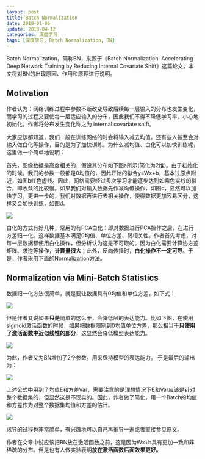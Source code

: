 ```yaml
---
layout: post
title: Batch Normalization
date: 2018-01-06
update: 2018-04-12
categories: 深度学习
tags: [深度学习, Batch Normalization, BN]
---
```


Batch Normalization，简称BN，来源于《Batch Normalization: Accelerating Deep Network Training by Reducing Internal Covariate Shift》这篇论文，本文将对BN的出现原因、作用和原理进行说明。

<!--more-->

## Motivation

作者认为：网络训练过程中参数不断改变导致后续每一层输入的分布也发生变化，而学习的过程又要使每一层适应输入的分布，因此我们不得不降低学习率、小心地初始化。作者将分布发生变化称之为 internal covariate shift。

大家应该都知道，我们一般在训练网络的时会将输入减去均值，还有些人甚至会对输入做白化等操作，目的是为了加快训练。为什么减均值、白化可以加快训练呢，这里做一个简单地说明：

首先，图像数据是高度相关的，假设其分布如下图a所示(简化为2维)。由于初始化的时候，我们的参数一般都是0均值的，因此开始的拟合y=Wx+b，基本过原点附近，如图b红色虚线。因此，网络需要经过多次学习才能逐步达到如紫色实线的拟合，即收敛的比较慢。如果我们对输入数据先作减均值操作，如图c，显然可以加快学习。更进一步的，我们对数据再进行去相关操作，使得数据更加容易区分，这样又会加快训练，如图d。 

![](/images/posts/dl/batch_normalization/data_process.png)

白化的方式有好几种，常用的有PCA白化：即对数据进行PCA操作之后，在进行方差归一化。这样数据基本满足0均值、单位方差、弱相关性。作者首先考虑，对每一层数据都使用白化操作，但分析认为这是不可取的。因为白化需要计算协方差矩阵、求逆等操作，**计算量很大**；此外，反向传播时，**白化操作不一定可导**。于是，作者采用下面的Normalization方法。

## Normalization via Mini-Batch Statistics

数据归一化方法很简单，就是要让数据具有0均值和单位方差，如下式： 

![](/images/posts/dl/batch_normalization/normalization.png)

但是作者又说如果**只是**简单的这么干，会降低层的表达能力。比如下图，在使用sigmoid激活函数的时候，如果把数据限制到0均值单位方差，那么相当于**只使用了激活函数中近似线性的部分**，这显然会降低模型表达能力。 

![](/images/posts/dl/batch_normalization/sigmod.jpg)

为此，作者又为BN增加了2个参数，用来保持模型的表达能力。 
于是最后的输出为：

![](/images/posts/dl/batch_normalization/batch_norm.png)

上述公式中用到了均值E和方差Var，需要注意的是理想情况下E和Var应该是针对整个数据集的，但显然这是不现实的。因此，作者做了简化，用一个Batch的均值和方差作为对整个数据集均值和方差的估计。 

![](/images/posts/dl/batch_normalization/algorithm.jpg)

求导的过程也非常简单，有兴趣地可以自己再推导一遍或者直接参见原文。

作者在文章中说应该把BN放在激活函数之前，这是因为Wx+b具有更加一致和非稀疏的分布。但是也有人做实验表明**放在激活函数后面效果更好。**
